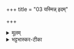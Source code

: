 +++
title = "03 यस्मिन्न् इदम्"

+++


<details><summary>मूलम्</summary>

यस्मि॑न्न् इ॒दꣳ सञ् च॒ विचैति॒ सर्व॒य्ँ  
यस्मि॑न् दे॒वा अधि॒ विश्वे॑ निषे॒दुः ।  
तद् ए॒व भू॒तन् तद् उ॒ भव्य॑म् आ  
इ॒दन् तद् अ॒क्षरे॑ पर॒मे व्यो॑मन्न् ॥
</details>

<details><summary>भट्टभास्कर-टीका</summary>

2एवं समस्तचिदचित्प्रपञ्चात्मकत्वम् अस्योक्तम् ।  
इदानीमेतदेव प्रपञ्चयति - यस्मिन्निति ॥  
**यस्मिन्निदं** सर्वं विकारजातं  
**यस्मिन्** कारणे **समेति व्येति च** सृष्टिकाले अनेन सङ्गतं समुन्मिषत्य् ऐतदात्म्येन स एव स्फुरति स हि तस्मिन् चरन् यत् प्रळयकाले व्येति व्ययं भजते आकिञ्चन्यं भजमानो निमिषति । किञ्च - यस्मिन् देवा अधिनिषेदुर् विश्वेऽपि देवा देवनवन्तः विचित्रभावा निषेदुर् निषीदन्ति । अधिर् ऐश्वर्ये वर्तते । एवं वर्तमानस्य तादात्म्यमुक्तम् । अथ तदेव भूतम् उत्पन्नं तदेव भव्यं भविष्यद् **आः** आसीत् । अस्तेश्छान्दसे लङि इडभावः ।  
यस्मिन् इदं सर्वं तत्र अक्षरे अविनाशे परमे व्योनि वर्तते तादात्म्येन तिष्ठति ॥  
</details>
